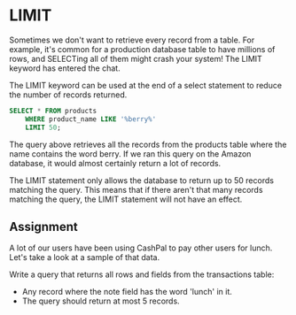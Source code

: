 # LIMIT
Sometimes we don't want to retrieve every record from a table. For example, it's common for a production database table to have millions of rows, and SELECTing all of them might crash your system! The LIMIT keyword has entered the chat.

The LIMIT keyword can be used at the end of a select statement to reduce the number of records returned.

```sql
SELECT * FROM products
    WHERE product_name LIKE '%berry%'
    LIMIT 50;
```
The query above retrieves all the records from the products table where the name contains the word berry. If we ran this query on the Amazon database, it would almost certainly return a lot of records.

The LIMIT statement only allows the database to return up to 50 records matching the query. This means that if there aren't that many records matching the query, the LIMIT statement will not have an effect.

## Assignment
A lot of our users have been using CashPal to pay other users for lunch. Let's take a look at a sample of that data.

Write a query that returns all rows and fields from the transactions table:

- Any record where the note field has the word 'lunch' in it.
- The query should return at most 5 records.